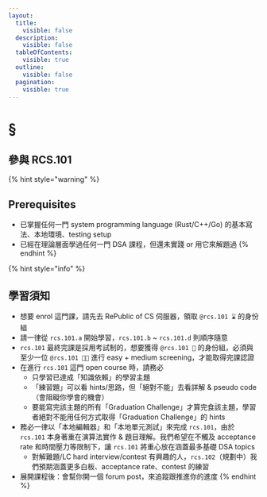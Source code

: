 ```yaml
---
layout:
  title:
    visible: false
  description:
    visible: false
  tableOfContents:
    visible: true
  outline:
    visible: false
  pagination:
    visible: true
---
```


# §&#x20;

## 參與 RCS.101

{% hint style="warning" %}
## Prerequisites

* 已掌握任何一門 system programming language (Rust/C++/Go) 的基本寫法、本地環境、testing setup
* 已經在理論層面學過任何一門 DSA 課程，但還未實踐 or 用它來解題過
{% endhint %}

{% hint style="info" %}
## 學習須知

* 想要 enrol 這門課，請先去 RePublic of CS 伺服器，領取 `@rcs.101 ⌛` 的身份組
* 請一律從 `rcs.101.a` 開始學習，`rcs.101.b` \~ `rcs.101.d` 則順序隨意
* `rcs.101` 最終完課是採用考試制的，想要獲得 `@rcs.101 🏅` 的身份組，必須與至少一位 `@rcs.101 🧑‍🏫` 進行 easy + medium screening，才能取得完課認證
* 在進行 `rcs.101` 這門 open course 時，請務必
  * 只學習已達成「知識依賴」的學習主題
  * 「練習題」可以看 hints/思路，但「絕對不能」去看詳解 & pseudo code（會阻礙你學會的機會）
  * 要能寫完該主題的所有「Graduation Challenge」才算完食該主題，學習者絕對不能用任何方式取得「Graduation Challenge」的 hints
* 務必一律以「本地編輯器」和「本地單元測試」來完成 `rcs.101`，由於 `rcs.101` 本身著重在演算法實作 & 題目理解。我們希望在不觸及 acceptance rate 和時間壓力等限制下，讓 `rcs.101` 將重心放在涵蓋最多基礎 DSA topics
  * 對解難題/LC hard interview/contest 有興趣的人，`rcs.102`（規劃中）我們預期涵蓋更多白板、acceptance rate、contest 的練習
* 展開課程後：會幫你開一個 forum post，來追蹤跟推進你的進度
{% endhint %}
